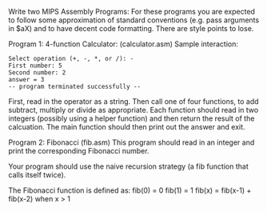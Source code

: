 Write two MIPS Assembly Programs:
For these programs you are expected to follow some approximation of standard conventions (e.g. pass arguments in $aX) and to have decent code formatting. There are style points to lose.

Program 1: 4-function Calculator: (calculator.asm)
Sample interaction:

    Select operation (+, -, *, or /): -
    First number: 5
    Second number: 2
    answer = 3
    -- program terminated successfully --
First, read in the operator as a string.
Then call one of four functions, to add subtract, multiply or divide as appropriate.
Each function should read in two integers (possibly using a helper function) and then return the result of the calcuation.
The main function should then print out the answer and exit.

Program 2: Fibonacci (fib.asm)
This program should read in an integer and print the corresponding Fibonacci number.

Your program should use the naive recursion strategy (a fib function that calls itself twice).

The Fibonacci function is defined as:
fib(0) = 0
fib(1) = 1
fib(x) = fib(x-1) + fib(x-2) when x > 1

